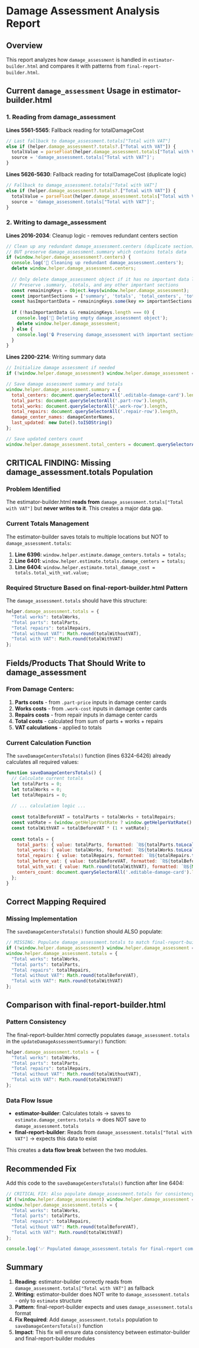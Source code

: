 # Damage Assessment Analysis Report

## Overview
This report analyzes how `damage_assessment` is handled in `estimator-builder.html` and compares it with patterns from `final-report-builder.html`.

## Current `damage_assessment` Usage in estimator-builder.html

### 1. Reading from damage_assessment

**Lines 5561-5565**: Fallback reading for totalDamageCost
```javascript
// Last fallback to damage_assessment.totals["Total with VAT"]
else if (helper.damage_assessment?.totals?.["Total with VAT"]) {
  totalValue = parseFloat(helper.damage_assessment.totals["Total with VAT"]) || 0;
  source = 'damage_assessment.totals["Total with VAT"]';
}
```

**Lines 5626-5630**: Fallback reading for totalDamageCost (duplicate logic)
```javascript
// Fallback to damage_assessment.totals["Total with VAT"]
else if (helper.damage_assessment?.totals?.["Total with VAT"]) {
  totalValue = parseFloat(helper.damage_assessment.totals["Total with VAT"]) || 0;
  source = 'damage_assessment.totals["Total with VAT"]';
}
```

### 2. Writing to damage_assessment

**Lines 2016-2034**: Cleanup logic - removes redundant centers section
```javascript
// Clean up any redundant damage_assessment.centers (duplicate section)
// BUT preserve damage_assessment.summary which contains totals data
if (window.helper.damage_assessment?.centers) {
  console.log('🧹 Cleaning up redundant damage_assessment.centers');
  delete window.helper.damage_assessment.centers;
  
  // Only delete damage_assessment object if it has no important data left
  // Preserve .summary, .totals, and any other important sections
  const remainingKeys = Object.keys(window.helper.damage_assessment);
  const importantSections = ['summary', 'totals', 'total_centers', 'total_items', 'last_updated', 'totals_after_differentials'];
  const hasImportantData = remainingKeys.some(key => importantSections.includes(key));
  
  if (!hasImportantData && remainingKeys.length === 0) {
    console.log('🧹 Deleting empty damage_assessment object');
    delete window.helper.damage_assessment;
  } else {
    console.log('🔒 Preserving damage_assessment with important sections:', remainingKeys);
  }
}
```

**Lines 2200-2214**: Writing summary data
```javascript
// Initialize damage assessment if needed
if (!window.helper.damage_assessment) window.helper.damage_assessment = {};

// Save damage assessment summary and totals
window.helper.damage_assessment.summary = {
  total_centers: document.querySelectorAll('.editable-damage-card').length,
  total_parts: document.querySelectorAll('.part-row').length,
  total_works: document.querySelectorAll('.work-row').length,
  total_repairs: document.querySelectorAll('.repair-row').length,
  damage_center_names: damageCenterNames,
  last_updated: new Date().toISOString()
};

// Save updated centers count
window.helper.damage_assessment.total_centers = document.querySelectorAll('.editable-damage-card').length;
```

## CRITICAL FINDING: Missing damage_assessment.totals Population

### Problem Identified
The estimator-builder.html **reads from** `damage_assessment.totals["Total with VAT"]` but **never writes to it**. This creates a major data gap.

### Current Totals Management
The estimator-builder saves totals to multiple locations but NOT to `damage_assessment.totals`:

1. **Line 6396**: `window.helper.estimate.damage_centers.totals = totals;`
2. **Line 6401**: `window.helper.estimate.totals.damage_centers = totals;`  
3. **Line 6404**: `window.helper.estimate.total_damage_cost = totals.total_with_vat.value;`

### Required Structure Based on final-report-builder.html Pattern

The `damage_assessment.totals` should have this structure:
```javascript
helper.damage_assessment.totals = {
  "Total works": totalWorks,
  "Total parts": totalParts,
  "Total repairs": totalRepairs,
  "Total without VAT": Math.round(totalWithoutVAT),
  "Total with VAT": Math.round(totalWithVAT)
};
```

## Fields/Products That Should Write to damage_assessment

### From Damage Centers:
1. **Parts costs** - from `.part-price` inputs in damage center cards
2. **Works costs** - from `.work-cost` inputs in damage center cards  
3. **Repairs costs** - from repair inputs in damage center cards
4. **Total costs** - calculated from sum of parts + works + repairs
5. **VAT calculations** - applied to totals

### Current Calculation Function
The `saveDamageCentersTotals()` function (lines 6324-6426) already calculates all required values:

```javascript
function saveDamageCentersTotals() {
  // Calculate current totals
  let totalParts = 0;
  let totalWorks = 0;
  let totalRepairs = 0;
  
  // ... calculation logic ...
  
  const totalBeforeVAT = totalParts + totalWorks + totalRepairs;
  const vatRate = (window.getHelperVatRate ? window.getHelperVatRate() / 100 : 0.17);
  const totalWithVAT = totalBeforeVAT * (1 + vatRate);
  
  const totals = {
    total_parts: { value: totalParts, formatted: `₪${totalParts.toLocaleString()}`, color: '#007bff' },
    total_works: { value: totalWorks, formatted: `₪${totalWorks.toLocaleString()}`, color: '#28a745' },
    total_repairs: { value: totalRepairs, formatted: `₪${totalRepairs.toLocaleString()}`, color: '#ffc107' },
    total_before_vat: { value: totalBeforeVAT, formatted: `₪${totalBeforeVAT.toLocaleString()}`, color: '#6c757d' },
    total_with_vat: { value: Math.round(totalWithVAT), formatted: `₪${Math.round(totalWithVAT).toLocaleString()}`, color: '#dc3545' },
    centers_count: document.querySelectorAll('.editable-damage-card').length
  };
}
```

## Correct Mapping Required

### Missing Implementation
The `saveDamageCentersTotals()` function should ALSO populate:

```javascript
// MISSING: Populate damage_assessment.totals to match final-report-builder pattern
if (!window.helper.damage_assessment) window.helper.damage_assessment = {};
window.helper.damage_assessment.totals = {
  "Total works": totalWorks,
  "Total parts": totalParts, 
  "Total repairs": totalRepairs,
  "Total without VAT": Math.round(totalBeforeVAT),
  "Total with VAT": Math.round(totalWithVAT)
};
```

## Comparison with final-report-builder.html

### Pattern Consistency
The final-report-builder.html correctly populates `damage_assessment.totals` in the `updateDamageAssessmentSummary()` function:

```javascript
helper.damage_assessment.totals = {
  "Total works": totalWorks,
  "Total parts": totalParts,
  "Total repairs": totalRepairs,
  "Total without VAT": Math.round(totalWithoutVAT),
  "Total with VAT": Math.round(totalWithVAT)
};
```

### Data Flow Issue
- **estimator-builder**: Calculates totals → saves to `estimate.damage_centers.totals` → does NOT save to `damage_assessment.totals`
- **final-report-builder**: Reads from `damage_assessment.totals["Total with VAT"]` → expects this data to exist

This creates a **data flow break** between the two modules.

## Recommended Fix

Add this code to the `saveDamageCentersTotals()` function after line 6404:

```javascript
// CRITICAL FIX: Also populate damage_assessment.totals for consistency with final-report-builder
if (!window.helper.damage_assessment) window.helper.damage_assessment = {};
window.helper.damage_assessment.totals = {
  "Total works": totalWorks,
  "Total parts": totalParts,
  "Total repairs": totalRepairs, 
  "Total without VAT": Math.round(totalBeforeVAT),
  "Total with VAT": Math.round(totalWithVAT)
};

console.log('✅ Populated damage_assessment.totals for final-report compatibility:', window.helper.damage_assessment.totals);
```

## Summary

1. **Reading**: estimator-builder correctly reads from `damage_assessment.totals["Total with VAT"]` as fallback
2. **Writing**: estimator-builder does NOT write to `damage_assessment.totals` - only to `estimate` structure
3. **Pattern**: final-report-builder expects and uses `damage_assessment.totals` format
4. **Fix Required**: Add `damage_assessment.totals` population to `saveDamageCentersTotals()` function
5. **Impact**: This fix will ensure data consistency between estimator-builder and final-report-builder modules